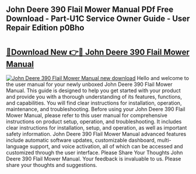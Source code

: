 ## John Deere 390 Flail Mower Manual PDf Free Download - Part-U1C Service Owner Guide - User Repair Edition p0Bho

# <h2><a href="http://bc86614.oget.top/?id=John+Deere+390+Flail+Mower+Manual">🔗Download New 👉🔴 John Deere 390 Flail Mower Manual</a></h2>

[![John Deere 390 Flail Mower Manual new download](https://i.imgur.com/5g1atiW.png)](http://bc86614.oget.top/?id=John+Deere+390+Flail+Mower+Manual)
Hello and welcome to the user manual for your newly unboxed John Deere 390 Flail Mower Manual. This guide is designed to help you get started with your product and provide you with a thorough understanding of its features, functions, and capabilities. You will find clear instructions for installation, operation, maintenance, and troubleshooting. Before using your John Deere 390 Flail Mower Manual, please refer to this user manual for comprehensive instructions on product setup, operation, and troubleshooting. It includes clear instructions for installation, setup, and operation, as well as important safety information. John Deere 390 Flail Mower Manual advanced features include automatic software updates, customizable dashboard, multi-language support, and voice activation, all of which can be accessed and customized through the user interface. Please Share Your Thoughts John Deere 390 Flail Mower Manual. Your feedback is invaluable to us. Please share your thoughts and suggestions.

